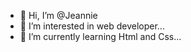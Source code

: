 - 👋 Hi, I’m @Jeannie
- 👀 I’m interested in web developer...
- 🌱 I’m currently learning Html and Css...

<!---
LittleJeannie/LittleJeannie is a ✨ special ✨ repository because its `README.md` (this file) appears on your GitHub profile.
You can click the Preview link to take a look at your changes.
--->
